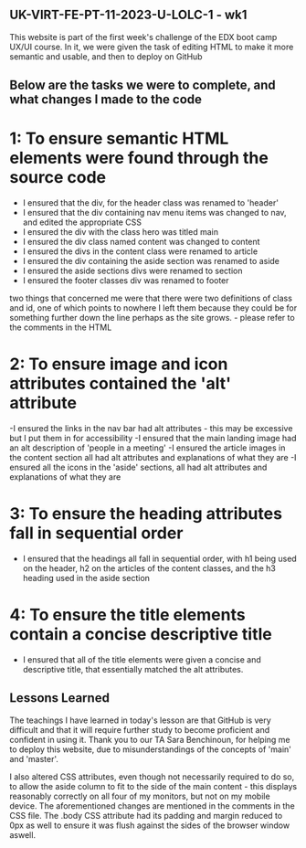 ## UK-VIRT-FE-PT-11-2023-U-LOLC-1 - wk1

This website is part of the first week's challenge of the EDX boot camp UX/UI course. In it, we were given the task of editing HTML to make it more semantic and usable,
and then to deploy on GitHub


## Below are the tasks we were to complete, and what changes I made to the code

# 1: To ensure semantic HTML elements were found through the source code

- I ensured that the div, for the header class was renamed to 'header'
- I ensured that the div containing nav menu items was changed to nav, and edited the appropriate CSS
- I ensured the div with the class hero was titled main
- I ensured the div class named content was changed to content
- I ensured the divs in the content class were renamed to article
- I ensured the div containing the aside section was renamed to aside
- I ensured the aside sections divs were renamed to section
- I ensured the footer classes div was renamed to footer

two things that concerned me were that there were two definitions of class and id, one of which points to nowhere
I left them because they could be for something further down the line perhaps as the site grows. - please refer to the comments
in the HTML

# 2: To ensure image and icon attributes contained the 'alt' attribute

-I ensured the links in the nav bar had alt attributes - this may be excessive but I put them in for accessibility
-I ensured that the main landing image had an alt description of 'people in a meeting'
-I ensured the article images in the content section all had alt attributes and explanations of what they are
-I ensured all the icons in the 'aside' sections, all had alt attributes and explanations of what they are

# 3: To ensure the heading attributes fall in sequential order

- I ensured that the headings all fall in sequential order, with h1 being used on the header, h2 on the articles of the content classes, and the h3 heading used in the aside section
  
# 4: To ensure the title elements contain a concise descriptive title

- I ensured that all of the title elements were given a concise and descriptive title, that essentially matched the alt attributes.

## Lessons Learned

The teachings I have learned in today's lesson are that GitHub is very difficult and that it will require further study to become proficient and confident in using it. Thank you to our TA Sara Benchinoun, for helping me to deploy this website, due to misunderstandings of the concepts of 'main' and 'master'.

I also altered CSS attributes, even though not necessarily required to do so, to allow the aside column to fit to the side of the main content - this displays reasonably correctly on all four of my monitors, but not on my mobile device. 
The aforementioned changes are mentioned in the comments in the CSS file. The .body CSS attribute had its padding and margin reduced to 0px as well to ensure it was flush against the sides of the browser window aswell.
